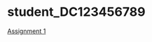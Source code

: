 # student_DC123456789

[Assignment 1](http://htmlpreview.github.io/?https://github.com/bcb420-2020/student_DC123456789/blob/master/A1_Notebook.html)
